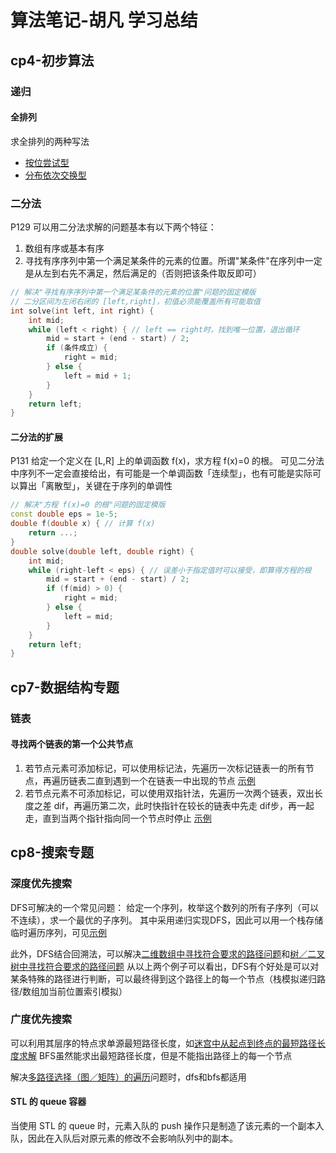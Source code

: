 # 算法笔记-胡凡 学习总结

## cp4-初步算法

### 递归

#### 全排列

求全排列的两种写法
- [按位尝试型](./cp4/fullPermutation.cpp)
- [分布依次交换型](../jianzhi_offer/cp4/permutation.c)

### 二分法

P129
可以用二分法求解的问题基本有以下两个特征：
1. 数组有序或基本有序
2. 寻找有序序列中第一个满足某条件的元素的位置。所谓"某条件"在序列中一定是从左到右先不满足，然后满足的（否则把该条件取反即可）

``` cpp
// 解决"寻找有序序列中第一个满足某条件的元素的位置"问题的固定模版
// 二分区间为左闭右闭的 [left,right]，初值必须能覆盖所有可能取值
int solve(int left, int right) {
    int mid;
    while (left < right) { // left == right时，找到唯一位置，退出循环
        mid = start + (end - start) / 2;
        if (条件成立) {
            right = mid;
        } else {
            left = mid + 1;
        }
    }
    return left;
}
```
#### 二分法的扩展

P131
给定一个定义在 [L,R] 上的单调函数 f(x)，求方程 f(x)=0 的根。
可见二分法中序列不一定会直接给出，有可能是一个单调函数「连续型」，也有可能是实际可以算出「离散型」，关键在于序列的单调性

``` cpp
// 解决"方程 f(x)=0 的根"问题的固定模版
const double eps = 1e-5;
double f(double x) { // 计算 f(x)
    return ...;
}
double solve(double left, double right) {
    int mid;
    while (right-left < eps) { // 误差小于指定值时可以接受，即算得方程的根
        mid = start + (end - start) / 2;
        if (f(mid) > 0) {
            right = mid;
        } else {
            left = mid;
        }
    }
    return left;
}
```

## cp7-数据结构专题

### 链表

#### 寻找两个链表的第一个公共节点

1. 若节点元素可添加标记，可以使用标记法，先遍历一次标记链表一的所有节点，再遍历链表二直到遇到一个在链表一中出现的节点 [示例](./cp7/commonPointInTwoList.cpp)
2. 若节点元素不可添加标记，可以使用双指针法，先遍历一次两个链表，双出长度之差 dif，再遍历第二次，此时快指针在较长的链表中先走 dif步，再一起走，直到当两个指针指向同一个节点时停止 [示例](../jianzhi_offer/cp5/findFirstCommonNodeInTwoList.c)

## cp8-搜索专题

### 深度优先搜索

DFS可解决的一个常见问题：
给定一个序列，枚举这个数列的所有子序列（可以不连续），求一个最优的子序列。
其中采用递归实现DFS，因此可以用一个栈存储临时遍历序列，可见[示例](./cp8/dfsElementMultiplyUse.cpp)

此外，DFS结合回溯法，可以解决[二维数组中寻找符合要求的路径问题](../jianzhi_offer/cp2/findStringPathInMatrix.c)和[树／二叉树中寻找符合要求的路径问题](./cp9/treeTraversals_PathOfEqualWeight.cpp)
从以上两个例子可以看出，DFS有个好处是可以对某条特殊的路径进行判断，可以最终得到这个路径上的每一个节点（栈模拟递归路径/数组加当前位置索引模拟）

### 广度优先搜索

可以利用其层序的特点求单源最短路径长度，如[迷宫中从起点到终点的最短路径长度求解](./cp8/bfsSingleSourceShortestPath.cpp)
BFS虽然能求出最短路径长度，但是不能指出路径上的每一个节点

解决[多路径选择（图／矩阵）的遍历](./cp8/find1blockInMatrix.cpp)问题时，dfs和bfs都适用

#### STL 的 queue 容器

当使用 STL 的 queue 时，元素入队的 push 操作只是制造了该元素的一个副本入队，因此在入队后对原元素的修改不会影响队列中的副本。